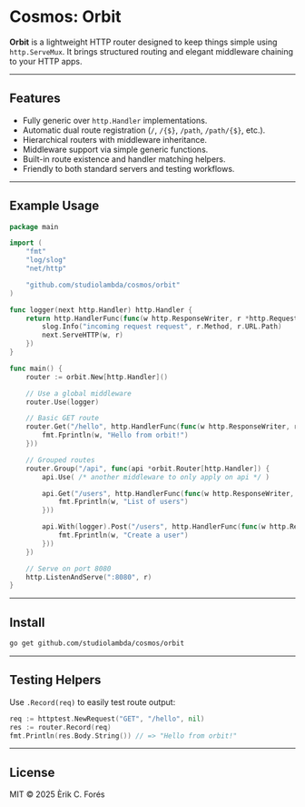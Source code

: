 # Cosmos: Orbit

**Orbit** is a lightweight HTTP router designed to keep things simple using `http.ServeMux`. It brings structured routing and elegant middleware chaining to your HTTP apps.

---

## Features

- Fully generic over `http.Handler` implementations.
- Automatic dual route registration (`/`, `/{$}`, `/path`, `/path/{$}`, etc.).
- Hierarchical routers with middleware inheritance.
- Middleware support via simple generic functions.
- Built-in route existence and handler matching helpers.
- Friendly to both standard servers and testing workflows.

---

## Example Usage

```go
package main

import (
	"fmt"
	"log/slog"
	"net/http"

	"github.com/studiolambda/cosmos/orbit"
)

func logger(next http.Handler) http.Handler {
	return http.HandlerFunc(func(w http.ResponseWriter, r *http.Request) {
		slog.Info("incoming request request", r.Method, r.URL.Path)
		next.ServeHTTP(w, r)
	})
}

func main() {
	router := orbit.New[http.Handler]()

	// Use a global middleware
	router.Use(logger)

	// Basic GET route
	router.Get("/hello", http.HandlerFunc(func(w http.ResponseWriter, r *http.Request) {
		fmt.Fprintln(w, "Hello from orbit!")
	}))

	// Grouped routes
	router.Group("/api", func(api *orbit.Router[http.Handler]) {
		api.Use( /* another middleware to only apply on api */ )

		api.Get("/users", http.HandlerFunc(func(w http.ResponseWriter, r *http.Request) {
			fmt.Fprintln(w, "List of users")
		}))

		api.With(logger).Post("/users", http.HandlerFunc(func(w http.ResponseWriter, r *http.Request) {
			fmt.Fprintln(w, "Create a user")
		}))
	})

	// Serve on port 8080
	http.ListenAndServe(":8080", r)
}
```

---

## Install

```bash
go get github.com/studiolambda/cosmos/orbit
```

---

## Testing Helpers

Use `.Record(req)` to easily test route output:

```go
req := httptest.NewRequest("GET", "/hello", nil)
res := router.Record(req)
fmt.Println(res.Body.String()) // => "Hello from orbit!"
```

---

## License

MIT © 2025 Èrik C. Forés
